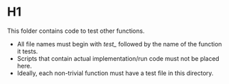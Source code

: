 # H1

This folder contains code to test other functions.

* All file names must begin with *test_* followed by the name of the function it tests.
* Scripts that contain actual implementation/run code must not be placed here.
* Ideally, each non-trivial function must have a test file in this directory.
